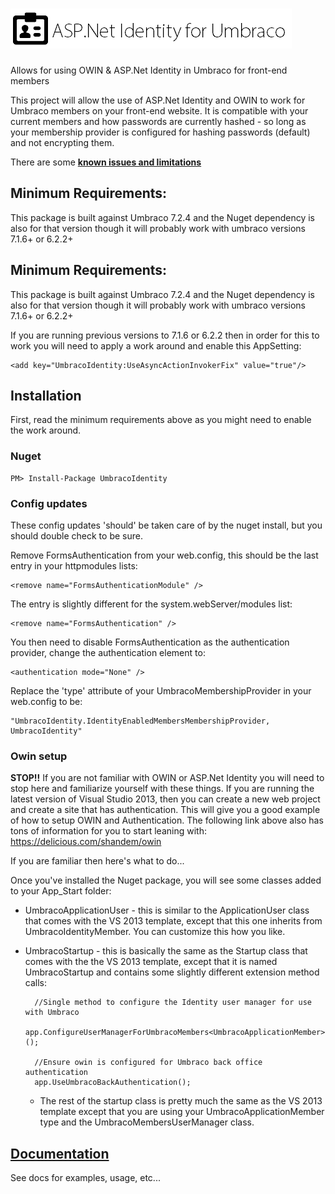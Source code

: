 ![ASP.Net Identity for Umbraco](logo.png?raw=true)
===============

Allows for using OWIN &amp; ASP.Net Identity in Umbraco for front-end members

This project will allow the use of ASP.Net Identity and OWIN to work for Umbraco members on your front-end website. It is compatible with your current members and how passwords are currently hashed - so long as your membership provider is configured for hashing passwords (default) and not encrypting them.

There are some **[known issues and limitations](https://github.com/Shandem/UmbracoIdentity/wiki/Known-Issues)**

## Minimum Requirements:

This package is built against Umbraco 7.2.4 and the Nuget dependency is also for that version though it will probably work with umbraco versions 7.1.6+ or 6.2.2+

## Minimum Requirements:

This package is built against Umbraco 7.2.4 and the Nuget dependency is also for that version though it will probably work with umbraco versions 7.1.6+ or 6.2.2+

If you are running previous versions to 7.1.6 or 6.2.2 then in order for this to work you will need to apply a work around and enable this AppSetting:

    <add key="UmbracoIdentity:UseAsyncActionInvokerFix" value="true"/>

## Installation

First, read the minimum requirements above as you might need to enable the work around.

### Nuget

    PM> Install-Package UmbracoIdentity

### Config updates

These config updates 'should' be taken care of by the nuget install, but you should double check to be sure.

Remove FormsAuthentication from your web.config, this should be the last entry in your httpmodules lists:

    <remove name="FormsAuthenticationModule" />
    
The entry is slightly different for the system.webServer/modules list:

    <remove name="FormsAuthentication" />
    
You then need to disable FormsAuthentication as the authentication provider, change the authentication element to:

    <authentication mode="None" />
    
Replace the 'type' attribute of your UmbracoMembershipProvider in your web.config to be:

    "UmbracoIdentity.IdentityEnabledMembersMembershipProvider, UmbracoIdentity"
    
### Owin setup

**STOP!!** If you are not familiar with OWIN or ASP.Net Identity you will need to stop here and familiarize yourself with these things. If you are running the latest version of Visual Studio 2013, then you can create a new web project and create a site that has authentication. This will give you a good example of how to setup OWIN and Authentication. The following link above also has tons of information for you to start leaning with: https://delicious.com/shandem/owin

If you are familiar then here's what to do... 

Once you've installed the Nuget package, you will see some classes added to your App_Start folder:

* UmbracoApplicationUser - this is similar to the ApplicationUser class that comes with the VS 2013 template, except that this one inherits from UmbracoIdentityMember. You can customize this how you like.
* UmbracoStartup - this is basically the same as the Startup class that comes with the the VS 2013 template, except that it is named UmbracoStartup and contains some slightly different extension method calls:

        //Single method to configure the Identity user manager for use with Umbraco
        app.ConfigureUserManagerForUmbracoMembers<UmbracoApplicationMember>();
        
        //Ensure owin is configured for Umbraco back office authentication
        app.UseUmbracoBackAuthentication();

    * The rest of the startup class is pretty much the same as the VS 2013 template except that you are using your UmbracoApplicationMember type and the UmbracoMembersUserManager class.

## [Documentation](https://github.com/Shandem/UmbracoIdentity/wiki)

See docs for examples, usage, etc...
